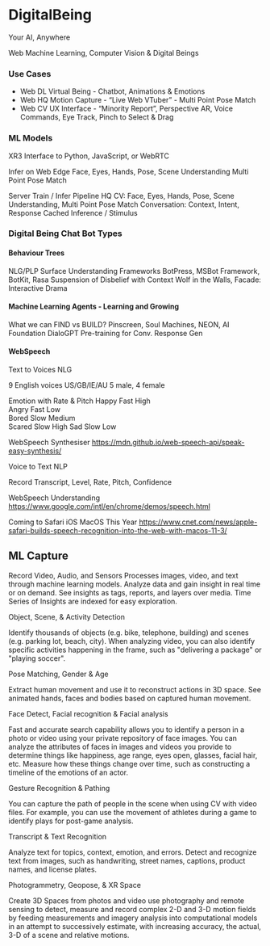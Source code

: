 # DigitalBeing
Your AI, Anywhere

Web Machine Learning, Computer Vision & Digital Beings

### Use Cases

- Web DL Virtual Being - Chatbot, Animations & Emotions
- Web HQ Motion Capture - “Live Web VTuber” - Multi Point Pose Match
- Web CV UX Interface - “Minority Report”, Perspective AR, Voice Commands, Eye Track, Pinch to Select & Drag


### ML Models 

XR3 Interface to Python, JavaScript, or WebRTC 

Infer on Web Edge
Face, Eyes, Hands, Pose, Scene Understanding
Multi Point Pose Match

Server Train / Infer Pipeline
HQ CV: Face, Eyes, Hands, Pose, Scene Understanding, Multi Point Pose Match
Conversation: Context, Intent, Response
Cached Inference / Stimulus

### Digital Being Chat Bot Types

#### Behaviour Trees
NLG/PLP Surface Understanding
Frameworks
BotPress, MSBot Framework, BotKit, Rasa
Suspension of Disbelief with Context
Wolf in the Walls, Facade: Interactive Drama

#### Machine Learning Agents - Learning and Growing
What we can FIND vs BUILD? 
Pinscreen, Soul Machines, NEON, AI Foundation
DialoGPT  Pre-training for Conv. Response Gen

#### WebSpeech

Text to Voices NLG

9 English voices
US/GB/IE/AU
5 male, 4 female

Emotion with Rate & Pitch
Happy 	Fast		High 	
Angry 	Fast		Low		
Bored 	Slow	Medium	
Scared	Slow	High
Sad	 	Slow 	Low 

WebSpeech Synthesiser 
https://mdn.github.io/web-speech-api/speak-easy-synthesis/



Voice to Text NLP

Record 
Transcript, Level, Rate, Pitch, Confidence

WebSpeech Understanding 
https://www.google.com/intl/en/chrome/demos/speech.html

Coming to Safari iOS MacOS This Year 
https://www.cnet.com/news/apple-safari-builds-speech-recognition-into-the-web-with-macos-11-3/

## ML Capture

Record Video, Audio, and Sensors
Processes images, video, and text through machine learning models. 
Analyze data and gain insight in real time or on demand. 
See insights as tags, reports, and layers over media. 
Time Series of Insights are indexed for easy exploration.

Object, Scene, & Activity Detection

Identify thousands of objects (e.g. bike, telephone, building) and scenes (e.g. parking lot, beach, city). When analyzing video, you can also identify specific activities happening in the frame, such as "delivering a package" or "playing soccer".

Pose Matching, Gender & Age

Extract human movement and use it to reconstruct actions in 3D space. See animated hands, faces and bodies based on captured human movement. 

Face Detect, Facial recognition & Facial analysis

Fast and accurate search capability allows you to identify a person in a photo or video using your private repository of face images. You can analyze the attributes of faces in images and videos you provide to determine things like happiness, age range, eyes open, glasses, facial hair, etc. Measure how these things change over time, such as constructing a timeline of the emotions of an actor.

Gesture Recognition & Pathing

You can capture the path of people in the scene when using CV with video files. For example, you can use the movement of athletes during a game to identify plays for post-game analysis.

Transcript & Text Recognition 

Analyze text for topics, context, emotion, and errors. Detect and recognize text from images, such as handwriting, street names, captions, product names, and license plates.

Photogrammetry, Geopose, & XR Space

Create 3D Spaces from photos and video use photography and remote sensing to detect, measure and record complex 2-D and 3-D motion fields by feeding measurements and imagery analysis into computational models in an attempt to successively estimate, with increasing accuracy, the actual, 3-D of a scene and relative motions.



